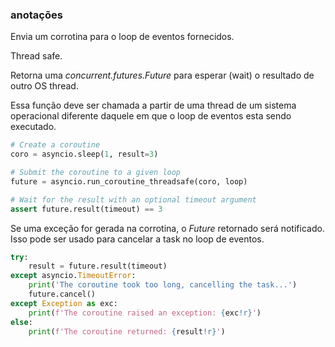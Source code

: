 ### anotações ###

Envia um corrotina para o loop de eventos fornecidos. 

Thread safe.

Retorna uma *concurrent.futures.Future* para esperar (wait) o resultado de outro OS thread.

Essa função deve ser chamada a partir de uma thread de um sistema operacional diferente daquele em que o loop de eventos esta sendo executado.

```python
# Create a coroutine
coro = asyncio.sleep(1, result=3)

# Submit the coroutine to a given loop
future = asyncio.run_coroutine_threadsafe(coro, loop)

# Wait for the result with an optional timeout argument
assert future.result(timeout) == 3
```

Se uma exceção for gerada na corrotina, o *Future* retornado será notificado. Isso pode ser usado para cancelar a task no loop de eventos.

```python
try:
    result = future.result(timeout)
except asyncio.TimeoutError:
    print('The coroutine took too long, cancelling the task...')
    future.cancel()
except Exception as exc:
    print(f'The coroutine raised an exception: {exc!r}')
else:
    print(f'The coroutine returned: {result!r}')
```